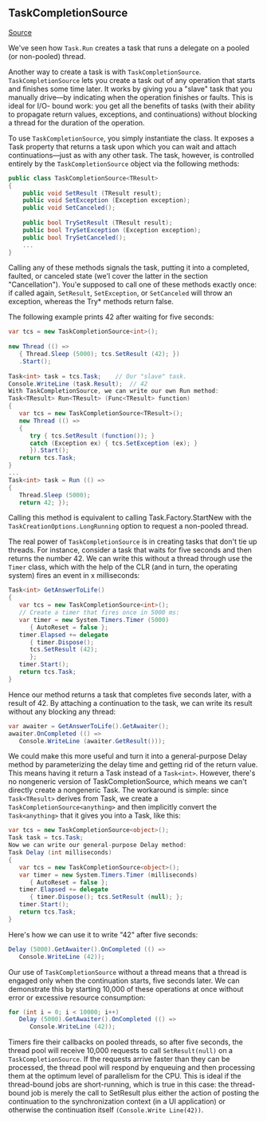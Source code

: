 ## TaskCompletionSource ##
[Source](http://tutorials.csharp-online.net/TaskCompletionSource)

We've seen how `Task.Run` creates a task that runs a delegate on a 
pooled (or non-pooled) thread.

Another way to create a task is with `TaskCompletionSource`.
`TaskCompletionSource` lets you create a task out of any operation that starts and
finishes some time later. It works by giving you a "slave" task that you manually 
drive—by indicating when the operation finishes or faults. This is ideal for 
I/O- bound work: you get all the benefits of tasks (with their ability to 
propagate return values, exceptions, and continuations) without blocking a thread 
for the duration of the operation.

To use `TaskCompletionSource`, you simply instantiate the class.  It exposes a Task 
property that returns a task upon which you can wait and attach 
continuations—just as with any other task. The task, however, is controlled 
entirely by the `TaskCompletionSource` object via the following methods:

```c#
public class TaskCompletionSource<TResult>
{
    public void SetResult (TResult result);
    public void SetException (Exception exception);
    public void SetCanceled();
 
    public bool TrySetResult (TResult result);
    public bool TrySetException (Exception exception);
    public bool TrySetCanceled();
    ...
}
```

Calling any of these methods signals the task, putting it into a completed, faulted,
or canceled state (we'l cover the latter in the section "Cancellation"). 
You'e supposed to call one of these methods exactly once: if called again,
`SetResult`, `SetException`, or `SetCanceled` will throw an exception, whereas the
Try* methods return false.

The following example prints 42 after waiting for five seconds:

```c#
var tcs = new TaskCompletionSource<int>();
 
new Thread (() => 
   { Thread.Sleep (5000); tcs.SetResult (42); })
   .Start();
 
Task<int> task = tcs.Task;	  // Our "slave" task.
Console.WriteLine (task.Result);  // 42 
With TaskCompletionSource, we can write our own Run method:
Task<TResult> Run<TResult> (Func<TResult> function)
{
   var tcs = new TaskCompletionSource<TResult>();
   new Thread (() =>
   {
      try { tcs.SetResult (function()); }
      catch (Exception ex) { tcs.SetException (ex); }
      }).Start();
   return tcs.Task;
}
...
Task<int> task = Run (() => 
{ 
   Thread.Sleep (5000); 
   return 42; });
```

Calling this method is equivalent to calling Task.Factory.StartNew with the 
`TaskCreationOptions.LongRunning` option to request a non-pooled thread.

The real power of `TaskCompletionSource` is in creating tasks that don't tie up
threads. For instance, consider a task that waits for five seconds and then returns
the number 42. We can write this without a thread through use the `Timer` class,
which with the help of the CLR (and in turn, the operating system) fires an event in
x milliseconds:

```c#
Task<int> GetAnswerToLife()
{
   var tcs = new TaskCompletionSource<int>();
   // Create a timer that fires once in 5000 ms:
   var timer = new System.Timers.Timer (5000) 
      { AutoReset = false }; 
   timer.Elapsed += delegate 
      { timer.Dispose(); 
      tcs.SetResult (42);
      }; 
   timer.Start();
   return tcs.Task;
}
```

Hence our method returns a task that completes five seconds later, 
with a result of 42. By attaching a continuation to the task, we can write its result
without any blocking any thread:

```c#
var awaiter = GetAnswerToLife().GetAwaiter();
awaiter.OnCompleted (() => 
   Console.WriteLine (awaiter.GetResult()));
```

We could make this more useful and turn it into a general-purpose Delay method
by parameterizing the delay time and getting rid of the return value. This means
having it return a Task instead of a `Task<int>`. However, there's no nongeneric
version of TaskCompletionSource, which means we can't directly create a
nongeneric Task. The workaround is simple: since `Task<TResult>` derives from
Task, we create a `TaskCompletionSource<anything>` and then implicitly convert 
the `Task<anything>` that it gives you into a Task, like this:

```c#
var tcs = new TaskCompletionSource<object>(); 
Task task = tcs.Task;
Now we can write our general-purpose Delay method:
Task Delay (int milliseconds)
{
   var tcs = new TaskCompletionSource<object>();
   var timer = new System.Timers.Timer (milliseconds) 
      { AutoReset = false };
   timer.Elapsed += delegate 
      { timer.Dispose(); tcs.SetResult (null); };
   timer.Start();
   return tcs.Task;
}
```

Here's how we can use it to write "42" after five seconds:

```c#
Delay (5000).GetAwaiter().OnCompleted (() => 
   Console.WriteLine (42));
```

Our use of `TaskCompletionSource` without a thread means that a thread is
engaged only when the continuation starts, five seconds later. We can
demonstrate this by starting 10,000 of these operations at once without error 
or excessive resource consumption:

```c#
for (int i = 0; i < 10000; i++)
   Delay (5000).GetAwaiter().OnCompleted (() => 
      Console.WriteLine (42));
```

Timers fire their callbacks on pooled threads, so after five seconds, the thread
pool will receive 10,000 requests to call `SetResult(null)` on a
`TaskCompletionSource`. If the requests arrive faster than they can be processed,
the thread pool will respond by enqueuing and then processing them at the
optimum level of parallelism for the CPU. This is ideal if the thread-bound jobs
are short-running, which is true in this case: the thread-bound job is merely the
call to SetResult plus either the action of posting the continuation to the
synchronization context (in a UI application) or otherwise the continuation itself
`(Console.Write Line(42))`.
